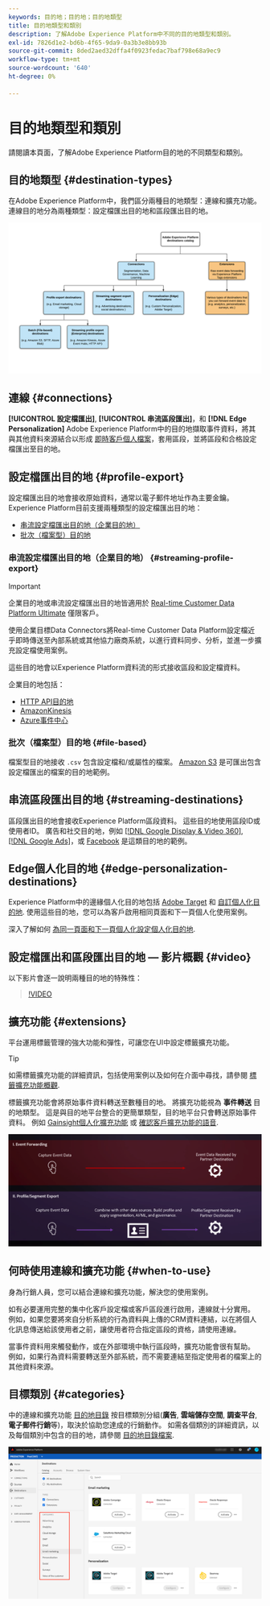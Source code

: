 ```yaml
---
keywords: 目的地；目的地；目的地類型
title: 目的地類型和類別
description: 了解Adobe Experience Platform中不同的目的地類型和類別。
exl-id: 7826d1e2-bd6b-4f65-9da9-0a3b3e8bb93b
source-git-commit: 8ded2aed32dffa4f0923fedac7baf798e68a9ec9
workflow-type: tm+mt
source-wordcount: '640'
ht-degree: 0%

---
```


# 目的地類型和類別

請閱讀本頁面，了解Adobe Experience Platform目的地的不同類型和類別。

## 目的地類型 {#destination-types}

在Adobe Experience Platform中，我們區分兩種目的地類型：連線和擴充功能。 連線目的地分為兩種類型：設定檔匯出目的地和區段匯出目的地。

![目的地類型](./assets/destination-types/types-of-destinations.png)

## 連線 {#connections}

**[!UICONTROL 設定檔匯出]**, **[!UICONTROL 串流區段匯出]**，和 **[!DNL Edge Personalization]** Adobe Experience Platform中的目的地擷取事件資料，將其與其他資料來源結合以形成 [即時客戶個人檔案](../profile/home.md)，套用區段，並將區段和合格設定檔匯出至目的地。

## 設定檔匯出目的地 {#profile-export}

設定檔匯出目的地會接收原始資料，通常以電子郵件地址作為主要金鑰。 Experience Platform目前支援兩種類型的設定檔匯出目的地：

* [串流設定檔匯出目的地（企業目的地）](#streaming-profile-export)
* [批次（檔案型）目的地](#file-based)

### 串流設定檔匯出目的地（企業目的地） {#streaming-profile-export}

>[!IMPORTANT]
>
>企業目的地或串流設定檔匯出目的地皆適用於 [Real-time Customer Data Platform Ultimate](https://helpx.adobe.com/legal/product-descriptions/real-time-customer-data-platform.html) 僅限客戶。

使用企業目標Data Connectors將Real-time Customer Data Platform設定檔近乎即時傳送至內部系統或其他協力廠商系統，以進行資料同步、分析，並進一步擴充設定檔使用案例。

這些目的地會以Experience Platform資料流的形式接收區段和設定檔資料。

企業目的地包括：

* [HTTP API目的地](catalog/streaming/http-destination.md)
* [AmazonKinesis](catalog/cloud-storage/amazon-kinesis.md)
* [Azure事件中心](catalog/cloud-storage/azure-event-hubs.md)

### 批次（檔案型）目的地 {#file-based}

檔案型目的地接收 `.csv` 包含設定檔和/或屬性的檔案。 [Amazon S3](catalog/cloud-storage/amazon-s3.md) 是可匯出包含設定檔匯出的檔案的目的地範例。

## 串流區段匯出目的地 {#streaming-destinations}

區段匯出目的地會接收Experience Platform區段資料。 這些目的地使用區段ID或使用者ID。 廣告和社交目的地，例如 [[!DNL Google Display & Video 360]](catalog/advertising/google-dv360.md), [[!DNL Google Ads]](catalog/advertising/google-ads-destination.md)，或 [Facebook](catalog/social/facebook.md) 是這類目的地的範例。

## Edge個人化目的地 {#edge-personalization-destinations}

Experience Platform中的邊緣個人化目的地包括 [Adobe Target](/help/destinations/catalog/personalization/adobe-target-connection.md) 和 [自訂個人化目的地](/help/destinations/catalog/personalization/custom-personalization.md). 使用這些目的地，您可以為客戶啟用相同頁面和下一頁個人化使用案例。

深入了解如何 [為同一頁面和下一頁個人化設定個人化目的地](/help/destinations/ui/configure-personalization-destinations.md).

## 設定檔匯出和區段匯出目的地 — 影片概觀 {#video}

以下影片會逐一說明兩種目的地的特殊性：

>[!VIDEO](https://video.tv.adobe.com/v/29707?quality=12)

## 擴充功能 {#extensions}

平台運用標籤管理的強大功能和彈性，可讓您在UI中設定標籤擴充功能。

>[!TIP]
>
>如需標籤擴充功能的詳細資訊，包括使用案例以及如何在介面中尋找，請參閱 [標籤擴充功能概觀](./catalog/launch-extensions/overview.md).

標籤擴充功能會將原始事件資料轉送至數種目的地。 將擴充功能視為 **事件轉送** 目的地類型。 這是與目的地平台整合的更簡單類型，目的地平台只會轉送原始事件資料。 例如 [Gainsight個人化擴充功能](./catalog/personalization/gainsight.md) 或 [確認客戶擴充功能的語音](./catalog/voice/confirmit-digital-feedback.md).

![與其他目的地比較的標籤擴充功能](./assets/common/launch-and-other-destinations.png)

## 何時使用連線和擴充功能 {#when-to-use}

身為行銷人員，您可以結合連線和擴充功能，解決您的使用案例。

如有必要運用完整的集中化客戶設定檔或客戶區段進行啟用，連線就十分實用。 例如，如果您要將來自分析系統的行為資料與上傳的CRM資料連結，以在將個人化訊息傳送給該使用者之前，讓使用者符合指定區段的資格，請使用連線。

當事件資料用來觸發動作，或在外部環境中執行區段時，擴充功能會很有幫助。 例如，如果行為資料需要轉送至外部系統，而不需要連結至指定使用者的檔案上的其他資料來源。

## 目標類別 {#categories}

中的連線和擴充功能 [目的地目錄](https://platform.adobe.com/destination/catalog) 按目標類別分組(**廣告**, **雲端儲存空間**, **調查平台**, **電子郵件行銷**&#x200B;等)，取決於協助您達成的行銷動作。 如需各個類別的詳細資訊，以及每個類別中包含的目的地，請參閱 [目的地目錄檔案](./catalog/overview.md).

![目標類別](./assets/destination-types/destination-categories-menu.png)
